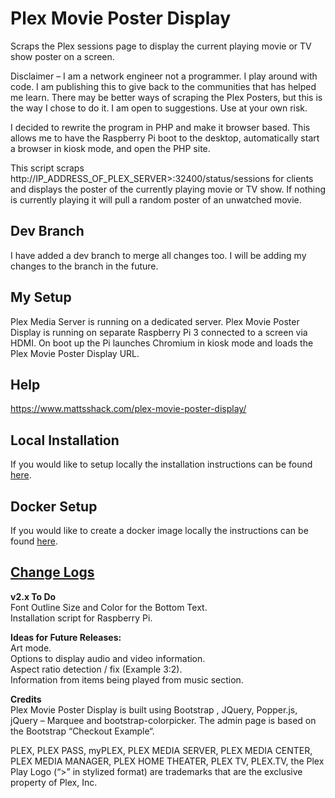 # Plex Movie Poster Display
Scraps the Plex sessions page to display the current playing movie or TV show poster on a screen.

Disclaimer – I am a network engineer not a programmer. I play around with code. I am publishing this to give back to the communities that has helped me learn. There may be better ways of scraping the Plex Posters, but this is the way I chose to do it. I am open to suggestions. Use at your own risk.

I decided to rewrite the program in PHP and make it browser based. This allows me to have the Raspberry Pi boot to the desktop, automatically start a browser in kiosk mode, and open the PHP site.

This script scraps http://IP_ADDRESS_OF_PLEX_SERVER>:32400/status/sessions for clients and displays the poster of the currently playing movie or TV show. If nothing is currently playing it will pull a random poster of an unwatched movie.

## Dev Branch
I have added a dev branch to merge all changes too. I will be adding my changes to the branch in the future.

## My Setup
Plex Media Server is running on a dedicated server.
Plex Movie Poster Display is running on separate Raspberry Pi 3 connected to a screen via HDMI. On boot up the Pi launches Chromium in kiosk mode and loads the Plex Movie Poster Display URL.

## Help
https://www.mattsshack.com/plex-movie-poster-display/

## Local Installation
If you would like to setup locally the installation instructions can be found [here](docs/Setup_local.md).

## Docker Setup
If you would like to create a docker image locally the instructions can be found [here](docs/Setup_docker.md).

## [Change Logs](documentation/ChangeLogs.md)

**v2.x To Do**\
Font Outline Size and Color for the Bottom Text.\
Installation script for Raspberry Pi.

**Ideas for Future Releases:**\
Art mode.\
Options to display audio and video information.\
Aspect ratio detection / fix (Example 3:2).\
Information from items being played from music section.

**Credits**\
Plex Movie Poster Display is built using Bootstrap , JQuery, Popper.js, jQuery – Marquee and bootstrap-colorpicker. The admin page is based on the Bootstrap “Checkout Example“.

PLEX, PLEX PASS, myPLEX, PLEX MEDIA SERVER, PLEX MEDIA CENTER, PLEX MEDIA MANAGER, PLEX HOME THEATER, PLEX TV, PLEX.TV, the Plex Play Logo (“>” in stylized format) are trademarks that are the exclusive property of Plex, Inc.